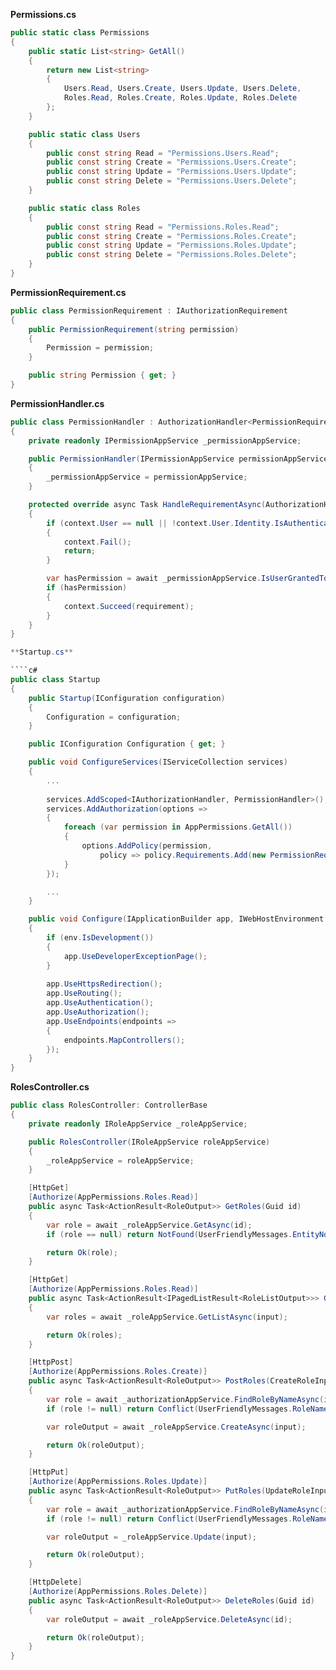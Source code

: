 
**Permissions.cs**

````c#
public static class Permissions
{
    public static List<string> GetAll()
    {
        return new List<string>
        {
            Users.Read, Users.Create, Users.Update, Users.Delete,
            Roles.Read, Roles.Create, Roles.Update, Roles.Delete
        };
    }

    public static class Users
    {
        public const string Read = "Permissions.Users.Read";
        public const string Create = "Permissions.Users.Create";
        public const string Update = "Permissions.Users.Update";
        public const string Delete = "Permissions.Users.Delete";
    }

    public static class Roles
    {
        public const string Read = "Permissions.Roles.Read";
        public const string Create = "Permissions.Roles.Create";
        public const string Update = "Permissions.Roles.Update";
        public const string Delete = "Permissions.Roles.Delete";
    }
}
````

**PermissionRequirement.cs**

````c#
public class PermissionRequirement : IAuthorizationRequirement
{
    public PermissionRequirement(string permission)
    {
        Permission = permission;
    }

    public string Permission { get; }
}
````

**PermissionHandler.cs**

````c#
public class PermissionHandler : AuthorizationHandler<PermissionRequirement>
{
    private readonly IPermissionAppService _permissionAppService;

    public PermissionHandler(IPermissionAppService permissionAppService)
    {
        _permissionAppService = permissionAppService;
    }

    protected override async Task HandleRequirementAsync(AuthorizationHandlerContext context, PermissionRequirement requirement)
    {
        if (context.User == null || !context.User.Identity.IsAuthenticated)
        {
            context.Fail();
            return;
        }

        var hasPermission = await _permissionAppService.IsUserGrantedToPermissionAsync(context.User.Identity.Name, requirement.Permission);
        if (hasPermission)
        {
            context.Succeed(requirement);
        }
    }
}

**Startup.cs**

````c#
public class Startup
{
    public Startup(IConfiguration configuration)
    {
        Configuration = configuration;
    }

    public IConfiguration Configuration { get; }

    public void ConfigureServices(IServiceCollection services)
    {
        ...
        
        services.AddScoped<IAuthorizationHandler, PermissionHandler>();
        services.AddAuthorization(options =>
        {
            foreach (var permission in AppPermissions.GetAll())
            {
                options.AddPolicy(permission,
                    policy => policy.Requirements.Add(new PermissionRequirement(permission)));
            }
        });

        ...
    }

    public void Configure(IApplicationBuilder app, IWebHostEnvironment env)
    {
        if (env.IsDevelopment())
        {
            app.UseDeveloperExceptionPage();
        }
        
        app.UseHttpsRedirection();
        app.UseRouting();
        app.UseAuthentication();
        app.UseAuthorization();
        app.UseEndpoints(endpoints =>
        {
            endpoints.MapControllers();
        });
    }
}
````

**RolesController.cs**

````c#
public class RolesController: ControllerBase
{
    private readonly IRoleAppService _roleAppService;

    public RolesController(IRoleAppService roleAppService)
    {
        _roleAppService = roleAppService;
    }

    [HttpGet]
    [Authorize(AppPermissions.Roles.Read)]
    public async Task<ActionResult<RoleOutput>> GetRoles(Guid id)
    {
        var role = await _roleAppService.GetAsync(id);
        if (role == null) return NotFound(UserFriendlyMessages.EntityNotFound);

        return Ok(role);
    }

    [HttpGet]
    [Authorize(AppPermissions.Roles.Read)]
    public async Task<ActionResult<IPagedListResult<RoleListOutput>>> GetRoles(PagedListInput input)
    {
        var roles = await _roleAppService.GetListAsync(input);

        return Ok(roles);
    }

    [HttpPost]
    [Authorize(AppPermissions.Roles.Create)]
    public async Task<ActionResult<RoleOutput>> PostRoles(CreateRoleInput input)
    {
        var role = await _authorizationAppService.FindRoleByNameAsync(input.Name);
        if (role != null) return Conflict(UserFriendlyMessages.RoleNameAlreadyExist);

        var roleOutput = await _roleAppService.CreateAsync(input);

        return Ok(roleOutput);
    }

    [HttpPut]
    [Authorize(AppPermissions.Roles.Update)]
    public async Task<ActionResult<RoleOutput>> PutRoles(UpdateRoleInput input)
    {
        var role = await _authorizationAppService.FindRoleByNameAsync(input.Name);
        if (role != null) return Conflict(UserFriendlyMessages.RoleNameAlreadyExist);

        var roleOutput = _roleAppService.Update(input);

        return Ok(roleOutput);
    }

    [HttpDelete]
    [Authorize(AppPermissions.Roles.Delete)]
    public async Task<ActionResult<RoleOutput>> DeleteRoles(Guid id)
    {
        var roleOutput = await _roleAppService.DeleteAsync(id);

        return Ok(roleOutput);
    }
}
````



